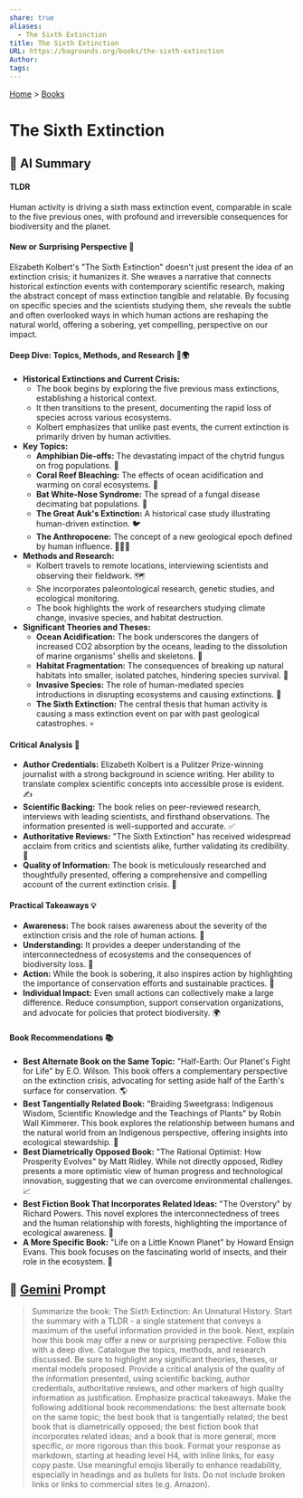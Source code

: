 ```yaml
---
share: true
aliases:
  - The Sixth Extinction
title: The Sixth Extinction
URL: https://bagrounds.org/books/the-sixth-extinction
Author: 
tags: 
---
```

[Home](../index.md) > [Books](./index.md)  
# The Sixth Extinction  
## 🤖 AI Summary  
#### **TLDR**  
Human activity is driving a sixth mass extinction event, comparable in scale to the five previous ones, with profound and irreversible consequences for biodiversity and the planet.  
  
#### **New or Surprising Perspective** 🧐  
Elizabeth Kolbert's "The Sixth Extinction" doesn't just present the idea of an extinction crisis; it humanizes it. She weaves a narrative that connects historical extinction events with contemporary scientific research, making the abstract concept of mass extinction tangible and relatable. By focusing on specific species and the scientists studying them, she reveals the subtle and often overlooked ways in which human actions are reshaping the natural world, offering a sobering, yet compelling, perspective on our impact.  
  
#### **Deep Dive: Topics, Methods, and Research** 🔬🌍  
* **Historical Extinctions and Current Crisis:**  
    * The book begins by exploring the five previous mass extinctions, establishing a historical context.  
    * It then transitions to the present, documenting the rapid loss of species across various ecosystems.  
    * Kolbert emphasizes that unlike past events, the current extinction is primarily driven by human activities.  
* **Key Topics:**  
    * **Amphibian Die-offs:** The devastating impact of the chytrid fungus on frog populations. 🐸  
    * **Coral Reef Bleaching:** The effects of ocean acidification and warming on coral ecosystems. 🐠  
    * **Bat White-Nose Syndrome:** The spread of a fungal disease decimating bat populations. 🦇  
    * **The Great Auk's Extinction:** A historical case study illustrating human-driven extinction. 🐦  
    * **The Anthropocene:** The concept of a new geological epoch defined by human influence. 🧑‍🤝‍🧑  
* **Methods and Research:**  
    * Kolbert travels to remote locations, interviewing scientists and observing their fieldwork. 🗺️  
    * She incorporates paleontological research, genetic studies, and ecological monitoring.  
    * The book highlights the work of researchers studying climate change, invasive species, and habitat destruction.  
* **Significant Theories and Theses:**  
    * **Ocean Acidification:** The book underscores the dangers of increased CO2 absorption by the oceans, leading to the dissolution of marine organisms' shells and skeletons. 🌊  
    * **Habitat Fragmentation:** The consequences of breaking up natural habitats into smaller, isolated patches, hindering species survival. 🌳  
    * **Invasive Species:** The role of human-mediated species introductions in disrupting ecosystems and causing extinctions. 🐜  
    * **The Sixth Extinction:** The central thesis that human activity is causing a mass extinction event on par with past geological catastrophes. 💀  
  
#### **Critical Analysis** 🧐  
* **Author Credentials:** Elizabeth Kolbert is a Pulitzer Prize-winning journalist with a strong background in science writing. Her ability to translate complex scientific concepts into accessible prose is evident. ✍️  
* **Scientific Backing:** The book relies on peer-reviewed research, interviews with leading scientists, and firsthand observations. The information presented is well-supported and accurate. ✅  
* **Authoritative Reviews:** "The Sixth Extinction" has received widespread acclaim from critics and scientists alike, further validating its credibility. 📰  
* **Quality of Information:** The book is meticulously researched and thoughtfully presented, offering a comprehensive and compelling account of the current extinction crisis. 💯  
  
#### **Practical Takeaways** 💡  
* **Awareness:** The book raises awareness about the severity of the extinction crisis and the role of human actions. 🧠  
* **Understanding:** It provides a deeper understanding of the interconnectedness of ecosystems and the consequences of biodiversity loss. 🤝  
* **Action:** While the book is sobering, it also inspires action by highlighting the importance of conservation efforts and sustainable practices. 🌱  
* **Individual Impact:** Even small actions can collectively make a large difference. Reduce consumption, support conservation organizations, and advocate for policies that protect biodiversity. 🌍  
  
#### **Book Recommendations** 📚  
* **Best Alternate Book on the Same Topic:** "Half-Earth: Our Planet's Fight for Life" by E.O. Wilson. This book offers a complementary perspective on the extinction crisis, advocating for setting aside half of the Earth's surface for conservation. 🌎  
* **Best Tangentially Related Book:** "Braiding Sweetgrass: Indigenous Wisdom, Scientific Knowledge and the Teachings of Plants" by Robin Wall Kimmerer. This book explores the relationship between humans and the natural world from an Indigenous perspective, offering insights into ecological stewardship. 🌿  
* **Best Diametrically Opposed Book:** "The Rational Optimist: How Prosperity Evolves" by Matt Ridley. While not directly opposed, Ridley presents a more optimistic view of human progress and technological innovation, suggesting that we can overcome environmental challenges. 📈  
* **Best Fiction Book That Incorporates Related Ideas:** "The Overstory" by Richard Powers. This novel explores the interconnectedness of trees and the human relationship with forests, highlighting the importance of ecological awareness. 🌲  
* **A More Specific Book:** "Life on a Little Known Planet" by Howard Ensign Evans. This book focuses on the fascinating world of insects, and their role in the ecosystem. 🐜  
  
## 💬 [Gemini](https://gemini.google.com) Prompt  
> Summarize the book: The Sixth Extinction: An Unnatural History. Start the summary with a TLDR - a single statement that conveys a maximum of the useful information provided in the book. Next, explain how this book may offer a new or surprising perspective. Follow this with a deep dive. Catalogue the topics, methods, and research discussed. Be sure to highlight any significant theories, theses, or mental models proposed. Provide a critical analysis of the quality of the information presented, using scientific backing, author credentials, authoritative reviews, and other markers of high quality information as justification. Emphasize practical takeaways. Make the following additional book recommendations: the best alternate book on the same topic; the best book that is tangentially related; the best book that is diametrically opposed; the best fiction book that incorporates related ideas; and a book that is more general, more specific, or more rigorous than this book. Format your response as markdown, starting at heading level H4, with inline links, for easy copy paste. Use meaningful emojis liberally to enhance readability, especially in headings and as bullets for lists. Do not include broken links or links to commercial sites (e.g. Amazon).